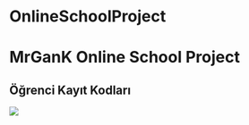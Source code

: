 # OnlineSchoolProject
<h1>MrGanK Online School Project</h1>
<h2>Öğrenci Kayıt Kodları</h2>
<img src="https://www.hizliresim.com/5k5muxa.png">
